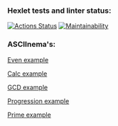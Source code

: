 ### Hexlet tests and linter status:

[![Actions Status](https://github.com/exicc/java-project-61/workflows/hexlet-check/badge.svg)](https://github.com/exicc/java-project-61/actions)
[![Maintainability](https://api.codeclimate.com/v1/badges/f4ed57ac46ee52dc4dde/maintainability)](https://codeclimate.com/github/exicc/java-project-61/maintainability)

### ASCIInema's:

[Even example](https://asciinema.org/a/SqS2ZcIUyWcAEGku1F9bTW4G5)

[Calc example](https://asciinema.org/a/LRWfJM2H5iHtPWDKTNaFadE2q)

[GCD example](https://asciinema.org/a/UFIUgwCDiOM6lJrz1HtQmNQWd)

[Progression example](https://asciinema.org/a/RvWMsXA2CGmZum0UVLJZT1Y1F)

[Prime example](https://asciinema.org/a/yyJaM2OespXVQmi2DfIRbfvKh)